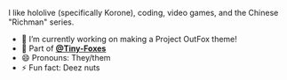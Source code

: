 I like hololive (specifically Korone), coding, video games, and the Chinese "Richman" series.
- 🔭 I’m currently working on making a Project OutFox theme!
- 🦊 Part of **[@Tiny-Foxes](https://github.com/Tiny-Foxes)**
- 😄 Pronouns: They/them
- ⚡ Fun fact: Deez nuts
